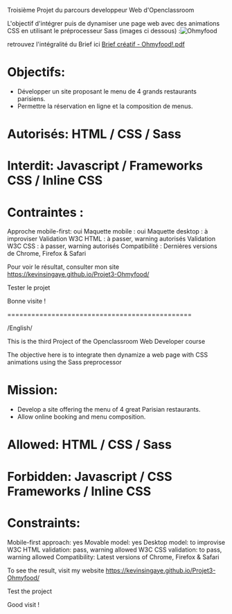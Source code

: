 Troisième Projet du parcours developpeur Web d'Openclassroom

L'objectif d'intégrer puis de dynamiser une page web avec des animations CSS en utilisant le préprocesseur Sass (images ci dessous) :![Ohmyfood](https://user-images.githubusercontent.com/75949789/205190492-28191582-654e-45a6-9007-630f4b42c2b5.png)

retrouvez l'intégralité du Brief ici [Brief créatif - Ohmyfood!.pdf](https://github.com/KevinSingaye/Projet3-Ohmyfood/files/10137290/Brief.creatif.-.Ohmyfood.pdf)


# Objectifs:

- Développer un site proposant le menu de 4 grands restaurants parisiens.
- Permettre la réservation en ligne et la composition de menus.

# Autorisés: HTML / CSS / Sass

# Interdit: Javascript / Frameworks CSS / Inline CSS

# Contraintes :

Approche mobile-first: oui
Maquette mobile : oui
Maquette desktop : à improviser
Validation W3C HTML : à passer, warning autorisés
Validation W3C CSS : à passer, warning autorisés
Compatibilité : Dernières versions de Chrome, Firefox & Safari

Pour voir le résultat, consulter mon site  https://kevinsingaye.github.io/Projet3-Ohmyfood/

Tester le projet

Bonne visite !


==============================================

/English/

This is the third Project of the Openclassroom Web Developer course

The objective here is to integrate then dynamize a web page with CSS animations using the Sass preprocessor

# Mission:

- Develop a site offering the menu of 4 great Parisian restaurants.
- Allow online booking and menu composition.

# Allowed: HTML / CSS / Sass

# Forbidden: Javascript / CSS Frameworks / Inline CSS

# Constraints:

Mobile-first approach: yes
Movable model: yes
Desktop model: to improvise
W3C HTML validation: pass, warning allowed
W3C CSS validation: to pass, warning allowed
Compatibility: Latest versions of Chrome, Firefox & Safari

To see the result, visit my website https://kevinsingaye.github.io/Projet3-Ohmyfood/

Test the project

Good visit !
